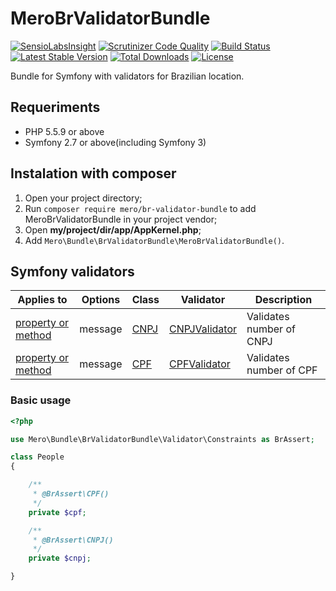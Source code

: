 MeroBrValidatorBundle
=====================

[![SensioLabsInsight](https://insight.sensiolabs.com/projects/fda4128e-3891-451b-80a9-a982365d1c7b/mini.png)](https://insight.sensiolabs.com/projects/fda4128e-3891-451b-80a9-a982365d1c7b)
[![Scrutinizer Code Quality](https://scrutinizer-ci.com/g/merorafael/MeroBrValidatorBundle/badges/quality-score.png?b=master)](https://scrutinizer-ci.com/g/merorafael/MeroBaseBundle/?branch=master)
[![Build Status](https://travis-ci.org/merorafael/MeroBrValidatorBundle.svg?branch=master)](https://travis-ci.org/merorafael/MeroBrValidatorBundle)
[![Latest Stable Version](https://poser.pugx.org/mero/br-validator-bundle/v/stable.svg)](https://packagist.org/packages/mero/br-validator-bundle)
[![Total Downloads](https://poser.pugx.org/mero/br-validator-bundle/downloads.svg)](https://packagist.org/packages/mero/br-validator-bundle)
[![License](https://poser.pugx.org/mero/br-validator-bundle/license.svg)](https://packagist.org/packages/mero/br-validator-bundle)

Bundle for Symfony with validators for Brazilian location.

Requeriments
------------

- PHP 5.5.9 or above
- Symfony 2.7 or above(including Symfony 3)

Instalation with composer
-------------------------

1. Open your project directory;
2. Run `composer require mero/br-validator-bundle` to add MeroBrValidatorBundle in your project vendor;
3. Open **my/project/dir/app/AppKernel.php**;
4. Add `Mero\Bundle\BrValidatorBundle\MeroBrValidatorBundle()`.

Symfony validators
------------------

| Applies to         | Options | Class | Validator | Description |
| -------------------| ------- | ----- | --------- | ----------- |
| [property or method](http://symfony.com/doc/current/book/validation.html#validation-property-target) | message | [CNPJ](https://github.com/merorafael/MeroBrValidatorBundle/blob/master/Validator/Constraints/CNPJ.php) | [CNPJValidator](https://github.com/merorafael/MeroBrValidatorBundle/blob/master/Validator/Constraints/CNPJValidator.php)  | Validates number of CNPJ |
| [property or method](http://symfony.com/doc/current/book/validation.html#validation-property-target) | message | [CPF](https://github.com/merorafael/MeroBrValidatorBundle/blob/master/Validator/Constraints/CPF.php)   | [CPFValidator](https://github.com/merorafael/MeroBrValidatorBundle/blob/master/Validator/Constraints/CPFValidator.php)    | Validates number of CPF  |

### Basic usage

```php
<?php

use Mero\Bundle\BrValidatorBundle\Validator\Constraints as BrAssert;

class People
{

    /**
     * @BrAssert\CPF()
     */
    private $cpf;

    /**
     * @BrAssert\CNPJ()
     */
    private $cnpj;

}
```
